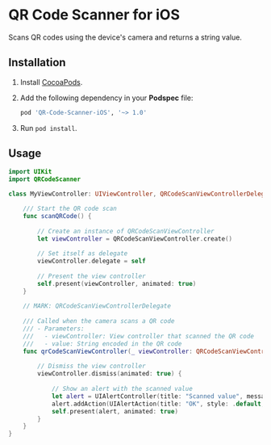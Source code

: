 # QR Code Scanner for iOS

Scans QR codes using the device's camera and returns a string value.

## Installation

1. Install [CocoaPods](https://cocoapods.org).
2. Add the following dependency in your **Podspec** file:

    ~~~ruby
    pod 'QR-Code-Scanner-iOS', '~> 1.0'
    ~~~
3. Run `pod install`.

## Usage

~~~swift
import UIKit
import QRCodeScanner

class MyViewController: UIViewController, QRCodeScanViewControllerDelegate {

    /// Start the QR code scan
    func scanQRCode() {
        
        // Create an instance of QRCodeScanViewController
        let viewController = QRCodeScanViewController.create()
        
        // Set itself as delegate
        viewController.delegate = self
        
        // Present the view controller
        self.present(viewController, animated: true)
    }
    
    // MARK: QRCodeScanViewControllerDelegate
    
    /// Called when the camera scans a QR code
    /// - Parameters:
    ///   - viewController: View controller that scanned the QR code
    ///   - value: String encoded in the QR code        
    func qrCodeScanViewController(_ viewController: QRCodeScanViewController, didScanQRCode value: String) {
        
        // Dismiss the view controller
        viewController.dismiss(animated: true) {
        
            // Show an alert with the scanned value
            let alert = UIAlertController(title: "Scanned value", message: value, preferredStyle: .alert)
            alert.addAction(UIAlertAction(title: "OK", style: .default, handler: nil))
            self.present(alert, animated: true)
        }
    }
}
~~~